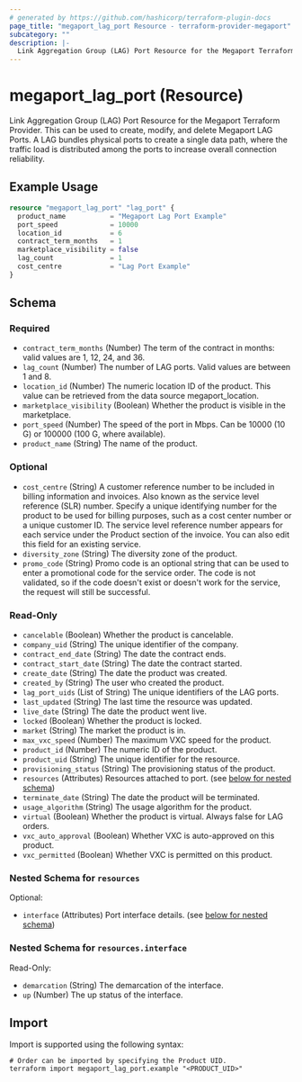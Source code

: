 ```yaml
---
# generated by https://github.com/hashicorp/terraform-plugin-docs
page_title: "megaport_lag_port Resource - terraform-provider-megaport"
subcategory: ""
description: |-
  Link Aggregation Group (LAG) Port Resource for the Megaport Terraform Provider. This can be used to create, modify, and delete Megaport LAG Ports. A LAG bundles physical ports to create a single data path, where the traffic load is distributed among the ports to increase overall connection reliability.
---
```


# megaport_lag_port (Resource)

Link Aggregation Group (LAG) Port Resource for the Megaport Terraform Provider. This can be used to create, modify, and delete Megaport LAG Ports. A LAG bundles physical ports to create a single data path, where the traffic load is distributed among the ports to increase overall connection reliability.

## Example Usage

```terraform
resource "megaport_lag_port" "lag_port" {
  product_name           = "Megaport Lag Port Example"
  port_speed             = 10000
  location_id            = 6
  contract_term_months   = 1
  marketplace_visibility = false
  lag_count              = 1
  cost_centre            = "Lag Port Example"
}
```

<!-- schema generated by tfplugindocs -->
## Schema

### Required

- `contract_term_months` (Number) The term of the contract in months: valid values are 1, 12, 24, and 36.
- `lag_count` (Number) The number of LAG ports. Valid values are between 1 and 8.
- `location_id` (Number) The numeric location ID of the product. This value can be retrieved from the data source megaport_location.
- `marketplace_visibility` (Boolean) Whether the product is visible in the marketplace.
- `port_speed` (Number) The speed of the port in Mbps. Can be 10000 (10 G) or 100000 (100 G, where available).
- `product_name` (String) The name of the product.

### Optional

- `cost_centre` (String) A customer reference number to be included in billing information and invoices. Also known as the service level reference (SLR) number. Specify a unique identifying number for the product to be used for billing purposes, such as a cost center number or a unique customer ID. The service level reference number appears for each service under the Product section of the invoice. You can also edit this field for an existing service.
- `diversity_zone` (String) The diversity zone of the product.
- `promo_code` (String) Promo code is an optional string that can be used to enter a promotional code for the service order. The code is not validated, so if the code doesn't exist or doesn't work for the service, the request will still be successful.

### Read-Only

- `cancelable` (Boolean) Whether the product is cancelable.
- `company_uid` (String) The unique identifier of the company.
- `contract_end_date` (String) The date the contract ends.
- `contract_start_date` (String) The date the contract started.
- `create_date` (String) The date the product was created.
- `created_by` (String) The user who created the product.
- `lag_port_uids` (List of String) The unique identifiers of the LAG ports.
- `last_updated` (String) The last time the resource was updated.
- `live_date` (String) The date the product went live.
- `locked` (Boolean) Whether the product is locked.
- `market` (String) The market the product is in.
- `max_vxc_speed` (Number) The maximum VXC speed for the product.
- `product_id` (Number) The numeric ID of the product.
- `product_uid` (String) The unique identifier for the resource.
- `provisioning_status` (String) The provisioning status of the product.
- `resources` (Attributes) Resources attached to port. (see [below for nested schema](#nestedatt--resources))
- `terminate_date` (String) The date the product will be terminated.
- `usage_algorithm` (String) The usage algorithm for the product.
- `virtual` (Boolean) Whether the product is virtual. Always false for LAG orders.
- `vxc_auto_approval` (Boolean) Whether VXC is auto-approved on this product.
- `vxc_permitted` (Boolean) Whether VXC is permitted on this product.

<a id="nestedatt--resources"></a>
### Nested Schema for `resources`

Optional:

- `interface` (Attributes) Port interface details. (see [below for nested schema](#nestedatt--resources--interface))

<a id="nestedatt--resources--interface"></a>
### Nested Schema for `resources.interface`

Read-Only:

- `demarcation` (String) The demarcation of the interface.
- `up` (Number) The up status of the interface.

## Import

Import is supported using the following syntax:

```shell
# Order can be imported by specifying the Product UID.
terraform import megaport_lag_port.example "<PRODUCT_UID>"
```
